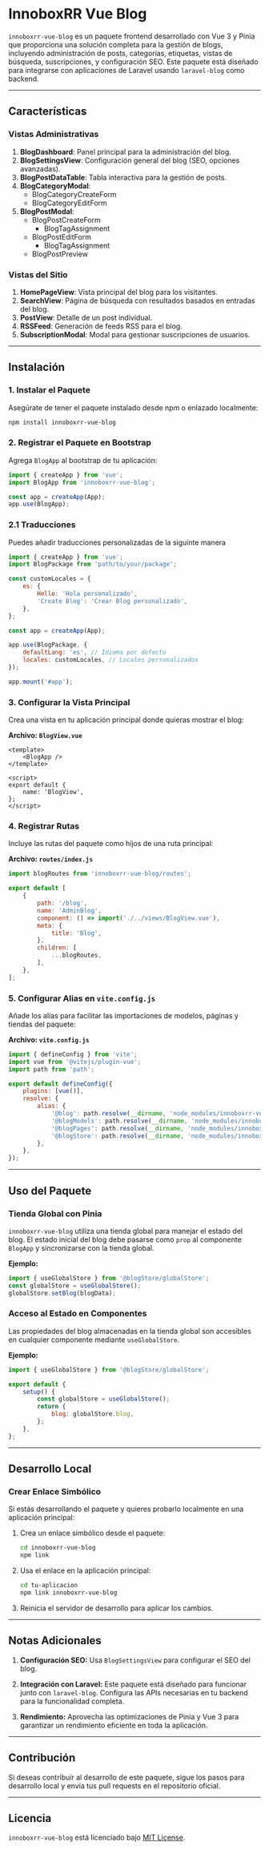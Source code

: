 # InnoboxRR Vue Blog

`innoboxrr-vue-blog` es un paquete frontend desarrollado con Vue 3 y Pinia que proporciona una solución completa para la gestión de blogs, incluyendo administración de posts, categorías, etiquetas, vistas de búsqueda, suscripciones, y configuración SEO. Este paquete está diseñado para integrarse con aplicaciones de Laravel usando `laravel-blog` como backend.

---

## Características

### **Vistas Administrativas**

1. **BlogDashboard**: Panel principal para la administración del blog.
2. **BlogSettingsView**: Configuración general del blog (SEO, opciones avanzadas).
3. **BlogPostDataTable**: Tabla interactiva para la gestión de posts.
4. **BlogCategoryModal**:
    - BlogCategoryCreateForm
    - BlogCategoryEditForm
5. **BlogPostModal**:
    - BlogPostCreateForm
        - BlogTagAssignment
    - BlogPostEditForm
        - BlogTagAssignment
    - BlogPostPreview

### **Vistas del Sitio**

1. **HomePageView**: Vista principal del blog para los visitantes.
2. **SearchView**: Página de búsqueda con resultados basados en entradas del blog.
3. **PostView**: Detalle de un post individual.
4. **RSSFeed**: Generación de feeds RSS para el blog.
5. **SubscriptionModal**: Modal para gestionar suscripciones de usuarios.

---

## Instalación

### 1. Instalar el Paquete

Asegúrate de tener el paquete instalado desde npm o enlazado localmente:
```bash
npm install innoboxrr-vue-blog
```

### 2. Registrar el Paquete en Bootstrap

Agrega `BlogApp` al bootstrap de tu aplicación:

```javascript
import { createApp } from 'vue';
import BlogApp from 'innoboxrr-vue-blog';

const app = createApp(App);
app.use(BlogApp);
```

### 2.1 Traducciones

Puedes añadir traducciones personalizadas de la siguinte manera
```javascript
import { createApp } from 'vue';
import BlogPackage from 'path/to/your/package';

const customLocales = {
    es: {
        Hello: 'Hola personalizado',
        'Create Blog': 'Crear Blog personalizado',
    },
};

const app = createApp(App);

app.use(BlogPackage, {
    defaultLang: 'es', // Idioma por defecto
    locales: customLocales, // Locales personalizados
});

app.mount('#app');
```


### 3. Configurar la Vista Principal

Crea una vista en tu aplicación principal donde quieras mostrar el blog:

**Archivo: `BlogView.vue`**
```vue
<template>
    <BlogApp />
</template>

<script>
export default {
    name: 'BlogView',
};
</script>
```

### 4. Registrar Rutas

Incluye las rutas del paquete como hijos de una ruta principal:

**Archivo: `routes/index.js`**
```javascript
import blogRoutes from 'innoboxrr-vue-blog/routes';

export default [
    {
        path: '/blog',
        name: 'AdminBlog',
        component: () => import('./../views/BlogView.vue'),
        meta: {
            title: 'Blog',
        },
        children: [
            ...blogRoutes,
        ],
    },
];
```

### 5. Configurar Alias en `vite.config.js`

Añade los alias para facilitar las importaciones de modelos, páginas y tiendas del paquete:

**Archivo: `vite.config.js`**
```javascript
import { defineConfig } from 'vite';
import vue from '@vitejs/plugin-vue';
import path from 'path';

export default defineConfig({
    plugins: [vue()],
    resolve: {
        alias: {
            '@blog': path.resolve(__dirname, 'node_modules/innoboxrr-vue-blog/'),
            '@blogModels': path.resolve(__dirname, 'node_modules/innoboxrr-vue-blog/models'),
            '@blogPages': path.resolve(__dirname, 'node_modules/innoboxrr-vue-blog/pages'),
            '@blogStore': path.resolve(__dirname, 'node_modules/innoboxrr-vue-blog/store'),
        },
    },
});
```

---

## Uso del Paquete

### Tienda Global con Pinia
`innoboxrr-vue-blog` utiliza una tienda global para manejar el estado del blog. El estado inicial del blog debe pasarse como `prop` al componente `BlogApp` y sincronizarse con la tienda global.

**Ejemplo:**
```javascript
import { useGlobalStore } from '@blogStore/globalStore';
const globalStore = useGlobalStore();
globalStore.setBlog(blogData);
```

### Acceso al Estado en Componentes
Las propiedades del blog almacenadas en la tienda global son accesibles en cualquier componente mediante `useGlobalStore`.

**Ejemplo:**
```javascript
import { useGlobalStore } from '@blogStore/globalStore';

export default {
    setup() {
        const globalStore = useGlobalStore();
        return {
            blog: globalStore.blog,
        };
    },
};
```

---

## Desarrollo Local

### Crear Enlace Simbólico
Si estás desarrollando el paquete y quieres probarlo localmente en una aplicación principal:

1. Crea un enlace simbólico desde el paquete:
   ```bash
   cd innoboxrr-vue-blog
   npm link
   ```

2. Usa el enlace en la aplicación principal:
   ```bash
   cd tu-aplicacion
   npm link innoboxrr-vue-blog
   ```

3. Reinicia el servidor de desarrollo para aplicar los cambios.

---

## Notas Adicionales

1. **Configuración SEO:**
   Usa `BlogSettingsView` para configurar el SEO del blog.

2. **Integración con Laravel:**
   Este paquete está diseñado para funcionar junto con `laravel-blog`. Configura las APIs necesarias en tu backend para la funcionalidad completa.

3. **Rendimiento:**
   Aprovecha las optimizaciones de Pinia y Vue 3 para garantizar un rendimiento eficiente en toda la aplicación.

---

## Contribución
Si deseas contribuir al desarrollo de este paquete, sigue los pasos para desarrollo local y envía tus pull requests en el repositorio oficial.

---

## Licencia
`innoboxrr-vue-blog` está licenciado bajo [MIT License](LICENSE).

